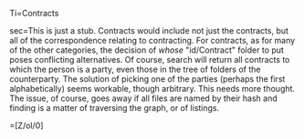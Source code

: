 Ti=Contracts

sec=This is just a stub.  Contracts would include not just the contracts, but all of the correspondence relating to contracting.  For contracts, as for many of the other categories, the decision of <em>whose</em> "id/Contract" folder to put poses conflicting alternatives.  Of course, search will return all contracts to which the person is a party, even those in the tree of folders of the counterparty.  The solution of picking one of the parties (perhaps the first alphabetically) seems workable, though arbitrary.  This needs more thought.  The issue, of course, goes away if all files are named by their hash and finding is a matter of traversing the graph, or of listings.  

=[Z/ol/0]